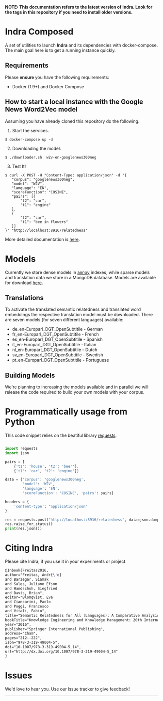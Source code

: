 
__NOTE: This documentation refers to the latest version of Indra. Look for the tags in this repository if you need to install older versions.__

# Indra Composed

A set of utilities to launch __Indra__ and its dependencies with docker-compose. The main goal here is to get a running instance quickly.

## Requirements

Please __ensure__ you have the following requirements:

 * Docker (1.9+) and Docker Compose
 
## How to start a local instance with the Google News Word2Vec model

Assuming you have already cloned this repository do the following.

 1. Start the services.
 
 ```$ docker-compose up -d```


 2. Downloading the model.
 
 ```$ ./downloader.sh  w2v-en-googlenews300neg```
 
 
 3. Test It!
 
 ```
 $ curl -X POST -H "Content-Type: application/json" -d '{
	"corpus": "googlenews300neg",
	"model": "W2V",
	"language": "EN",
	"scoreFunction": "COSINE",
	"pairs": [{
		"t2": "car",
		"t1": "engine"
	},
	{
		"t2": "car",
		"t1": "bee in flowers"
	}]
}' "http://localhost:8916/relatedness"
```

More detailed documentation is [here](https://github.com/Lambda-3/Indra).

# Models

Currently we store dense models in [annoy](https://github.com/spotify/annoy) indexes, while sparse models and translation data we store in a MongoDB database. Models are available for download [here](http://data.lambda3.org/indra/dumps).

## Translations

To activate the translated semantic relatedness and translated word embeddings the respective translation model must be downloaded. There are seven models (for seven different languages) available:

* de\_en-Europarl\_DGT\_OpenSubtitile - German
* fr\_en-Europarl\_DGT\_OpenSubtitile - French
* es\_en-Europarl\_DGT\_OpenSubtitile - Spanish
* it\_en-Europarl\_DGT\_OpenSubtitile - Italian
* nl\_en-Europarl\_DGT\_OpenSubtitile - Dutch
* sv\_en-Europarl\_DGT\_OpenSubtitile - Swedish
* pt\_en-Europarl\_DGT\_OpenSubtitile - Portuguese

## Building Models

We're planning to increasing the models available and in parallel we will release the code required to build your own models with your corpus.

# Programmatically usage from Python

This code snippet relies on the beatiful library [requests](https://github.com/kennethreitz/requests).

```python

import requests
import json

pairs = [
    {'t1': 'house', 't2': 'beer'},
    {'t1': 'car', 't2': 'engine'}]

data = {'corpus': 'googlenews300neg',
        'model': 'W2V',
        'language': 'EN',
        'scoreFunction': 'COSINE', 'pairs': pairs}

headers = {
    'content-type': "application/json"
}

res = requests.post("http://localhost:8916/relatedness", data=json.dumps(data), headers=headers)
res.raise_for_status()
print(res.json())
```

# Citing Indra

Please cite Indra, if you use it in your experiments or project.
```latex
@Inbook{Freitas2016,
author="Freitas, Andr{\'e}
and Barzegar, Siamak
and Sales, Juliano Efson
and Handschuh, Siegfried
and Davis, Brian",
editor="Blomqvist, Eva
and Ciancarini, Paolo
and Poggi, Francesco
and Vitali, Fabio",
title="Semantic Relatedness for All (Languages): A Comparative Analysis of Multilingual Semantic Relatedness Using Machine Translation",
bookTitle="Knowledge Engineering and Knowledge Management: 20th International Conference, EKAW 2016, Bologna, Italy, November 19-23, 2016, Proceedings",
year="2016",
publisher="Springer International Publishing",
address="Cham",
pages="212--222",
isbn="978-3-319-49004-5",
doi="10.1007/978-3-319-49004-5_14",
url="http://dx.doi.org/10.1007/978-3-319-49004-5_14"
}
```

# Issues

We'd love to hear you. Use our Issue tracker to give feedback!

---
